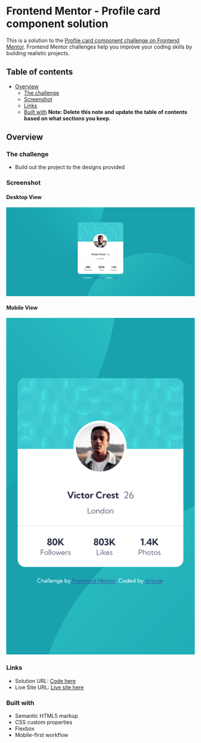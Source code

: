 # Frontend Mentor - Profile card component solution

This is a solution to the [Profile card component challenge on Frontend Mentor](https://www.frontendmentor.io/challenges/profile-card-component-cfArpWshJ). Frontend Mentor challenges help you improve your coding skills by building realistic projects. 

## Table of contents

- [Overview](#overview)
  - [The challenge](#the-challenge)
  - [Screenshot](#screenshot)
  - [Links](#links)
  - [Built with](#built-with)
**Note: Delete this note and update the table of contents based on what sections you keep.**

## Overview

### The challenge

- Build out the project to the designs provided

### Screenshot

#### Desktop View
![](./images/screenshot-desktop.png)
#### Mobile View
![](./images/screenshot-mobile.png)

### Links

- Solution URL: [Code here](https://github.com/stravse/frontendMentor-profile-card-component)
- Live Site URL: [Live site here](https://stravse.github.io/frontendMentor-profile-card-component/)

### Built with

- Semantic HTML5 markup
- CSS custom properties
- Flexbox
- Mobile-first workflow